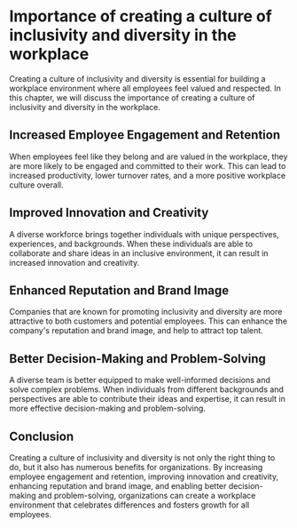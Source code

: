 Importance of creating a culture of inclusivity and diversity in the workplace
==========================================================================================================================================

Creating a culture of inclusivity and diversity is essential for building a workplace environment where all employees feel valued and respected. In this chapter, we will discuss the importance of creating a culture of inclusivity and diversity in the workplace.

Increased Employee Engagement and Retention
-------------------------------------------

When employees feel like they belong and are valued in the workplace, they are more likely to be engaged and committed to their work. This can lead to increased productivity, lower turnover rates, and a more positive workplace culture overall.

Improved Innovation and Creativity
----------------------------------

A diverse workforce brings together individuals with unique perspectives, experiences, and backgrounds. When these individuals are able to collaborate and share ideas in an inclusive environment, it can result in increased innovation and creativity.

Enhanced Reputation and Brand Image
-----------------------------------

Companies that are known for promoting inclusivity and diversity are more attractive to both customers and potential employees. This can enhance the company's reputation and brand image, and help to attract top talent.

Better Decision-Making and Problem-Solving
------------------------------------------

A diverse team is better equipped to make well-informed decisions and solve complex problems. When individuals from different backgrounds and perspectives are able to contribute their ideas and expertise, it can result in more effective decision-making and problem-solving.

Conclusion
----------

Creating a culture of inclusivity and diversity is not only the right thing to do, but it also has numerous benefits for organizations. By increasing employee engagement and retention, improving innovation and creativity, enhancing reputation and brand image, and enabling better decision-making and problem-solving, organizations can create a workplace environment that celebrates differences and fosters growth for all employees.

